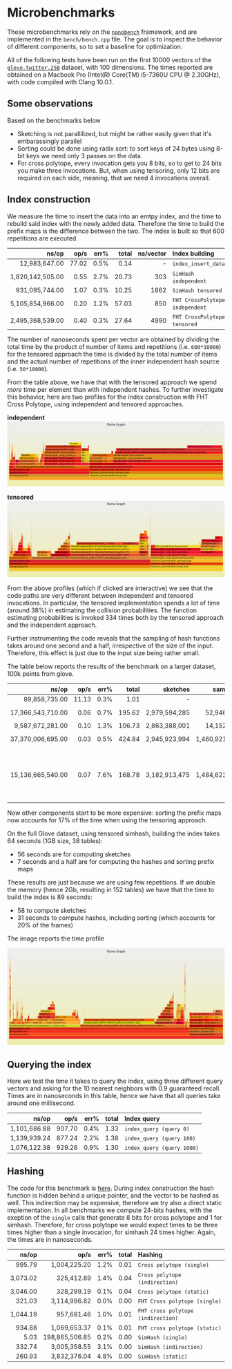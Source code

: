 # Microbenchmarks

These microbenchmarks rely on the [`nanobench`](https://nanobench.ankerl.com/) framework, and are implemented in the `bench/bench.cpp` file.
The goal is to inspect the behavior of different components, so to set a baseline for optimization.

All of the following tests have been run on the first 10000 vectors of the [`glove.twitter.25B`](https://nlp.stanford.edu/data/glove.twitter.27B.zip) dataset, with 100 dimensions.
The times reported are obtained on a Macbook Pro (Intel(R) Core(TM) i5-7360U CPU @ 2.30GHz), with code compiled with Clang 10.0.1.

## Some observations
Based on the benchmarks below

- Sketching is not parallilized, but might be rather easily given that it's embarassingly parallel
- Sorting could be done using radix sort: to sort keys of 24 bytes using 8-bit keys we need only 3 passes on the data.
- For cross polytope, every invocation gets you 8 bits, so to get to 24 bits you make three invocations.
But, when using tensoring, only 12 bits are required on each side, meaning, that we need 4 invocations overall.

## Index construction

We measure the time to insert the data into an emtpy index, and the time to rebuild said index with the newly added data.
Therefore the time to build the prefix maps is the difference between the two.
The index is built so that 600 repetitions are executed.

|               ns/op |                op/s |    err% |     total | ns/vector | Index building
|--------------------:|--------------------:|--------:|----------:|----------:|:---------------
|       12,983,647.00 |               77.02 |    0.5% |      0.14 |         - | `index_insert_data`
|    1,820,142,505.00 |                0.55 |    2.7% |     20.73 |       303 | `SimHash independent`
|      931,095,744.00 |                1.07 |    0.3% |     10.25 |      1862 | `SimHash tensored`
|    5,105,854,966.00 |                0.20 |    1.2% |     57.03 |       850 | `FHT CrossPolytope independent`
|    2,495,368,539.00 |                0.40 |    0.3% |     27.64 |      4990 | `FHT CrossPolytope tensored`

The number of nanoseconds spent per vector are obtained by dividing the total time by the product of number of items and repetitions (i.e. `600*10000`)
for the tensored approach the time is divided by the total number of items and the actual number of repetitions of the inner independent hash source (i.e. `50*10000`).

From the table above, we have that with the tensored approach we spend _more_ time per element than with independent hashes.
To further investigate this behavior,
here are two profiles for the index construction with FHT Cross Polytope, using independent and tensored approaches.

**independent**
[![independent hash functions construction](flame-independent-fht-cp.svg)](https://raw.githubusercontent.com/Cecca/puffinn/master/bench/flame-independent-fht-cp.svg)

**tensored**
[![tensored hash functions construction](flame-tensored-fht-cp.svg)](https://raw.githubusercontent.com/Cecca/puffinn/master/bench/flame-tensored-fht-cp.svg)

From the above profiles (which if clicked are interactive) we see that the code paths are very different between independent and tensored invocations.
In particular, the tensored implementation spends a lot of time (around 38%) in estimating the collision probabilities.
The function estimating probabilities is invoked 334 times both by the tensored approach and the independent approach.

Further instrumenting the code reveals that the sampling of hash functions takes around one second and a half, irrespective of the size of the input.
Therefore, this effect is just due to the input size being rather small.

The table below reports the results of the benchmark on a larger dataset, 100k points from glove.

|               ns/op |                op/s |    err% |     total | sketches | sampling | hashing | Index building
|--------------------:|--------------------:|--------:|----------:|---------:|---------:|--------:|:---------------
|       89,858,735.00 |               11.13 |    0.3% |      1.01 |  -       |      -   |  -      | `index_insert_data`
|   17,366,543,710.00 |                0.06 |    0.7% |    195.62 |    2,979,594,285 |     52,946,855     |   14,054,349,816      | `SimHash independent`
|    9,587,672,281.00 |                0.10 |    1.3% |    106.73 |     2,863,388,001 |    14,152,603      |     6,404,964,113    | `SimHash tensored`
|   37,370,006,695.00 |                0.03 |    0.5% |    424.84 |     2,945,923,994 |     1,460,921,248     |     32,824,801,263    | `FHT CrossPolytope independent`
|   15,136,665,540.00 |                0.07 |    7.6% |    168.78 |      3,182,913,475 |      1,484,623,280              |      8,475,368,707             | :wavy_dash: `FHT CrossPolytope tensored` (Unstable with ~1.0 iters. Increase `minEpochIterations` to e.g. 10)


Now other components start to be more expensive: sorting the prefix maps now accounts for 17% of the time when using the tensoring approach.

On the full Glove dataset, using tensored simhash, building the index takes 64 seconds (1GB size, 38 tables):
- 56 seconds are for computing sketches
- 7 seconds and a half are for computing the hashes and sorting prefix maps

These results are just because we are using few repetitions. 
If we double the memory (hence 2Gb, resulting in 152 tables) we have that the time to build the index is 89 seconds:
- 58 to compute sketches
- 31 seconds to compute hashes, including sorting (which accounts for 20% of the frames)

The image reports the time profile

[![independent hash functions construction](flame-tensor-simhash-full-glove.svg)](https://raw.githubusercontent.com/Cecca/puffinn/master/bench/flame-tensor-simhash-full-glove.svg)

## Querying the index

Here we test the time it takes to query the index, using three different query vectors and asking for the 10 nearest neighbors with 0.9 guaranteed recall.
Times are in nanoseconds in this table, hence we have that all queries take around one millisecond.

|               ns/op |                op/s |    err% |     total | Index query
|--------------------:|--------------------:|--------:|----------:|:------------
|        1,101,686.88 |              907.70 |    0.4% |      1.33 | `index_query (query 0)`
|        1,139,939.24 |              877.24 |    2.2% |      1.38 | `index_query (query 100)`
|        1,076,122.38 |              929.26 |    0.9% |      1.30 | `index_query (query 1000)`

## Hashing

The code for this benchmark is [here](https://github.com/Cecca/puffinn/blob/3142c5d2c0e101bcfce119cd33d98e7250ab3aa1/bench/bench.cpp#L121-L145).
During index construction the hash function is hidden behind a unique pointer, and the vector to be hashed as well.
This indirection may be expensive, therefore we try also a direct static implementation. 
In all benchmarks we compute 24-bits hashes, with the exeption of the `single` calls that generate 8 bits for cross polytope and 1 for simhash.
Therefore, for cross polytope we would expect times to be three times higher than a single invocation, for simhash 24 times higher.
Again, the times are in nanoseconds.

|               ns/op |                op/s |    err% |     total | Hashing
|--------------------:|--------------------:|--------:|----------:|:--------
|              995.79 |        1,004,225.20 |    1.2% |      0.01 | `Cross polytope (single)`
|            3,073.02 |          325,412.89 |    1.4% |      0.04 | `Cross polytope (indirection)`
|            3,046.00 |          328,299.19 |    0.1% |      0.04 | `Cross polytope (static)`
|              321.03 |        3,114,996.82 |    0.0% |      0.00 | `FHT Cross polytope (single)`
|            1,044.19 |          957,681.46 |    1.0% |      0.01 | `FHT cross polytope (indirection)`
|              934.88 |        1,069,653.37 |    0.1% |      0.01 | `FHT cross polytope (static)`
|                5.03 |      198,865,506.85 |    0.2% |      0.00 | `SimHash (single)`
|              332.74 |        3,005,358.55 |    3.1% |      0.00 | `SimHash (indirection)`
|              260.93 |        3,832,376.04 |    4.8% |      0.00 | `SimHash (static)`

